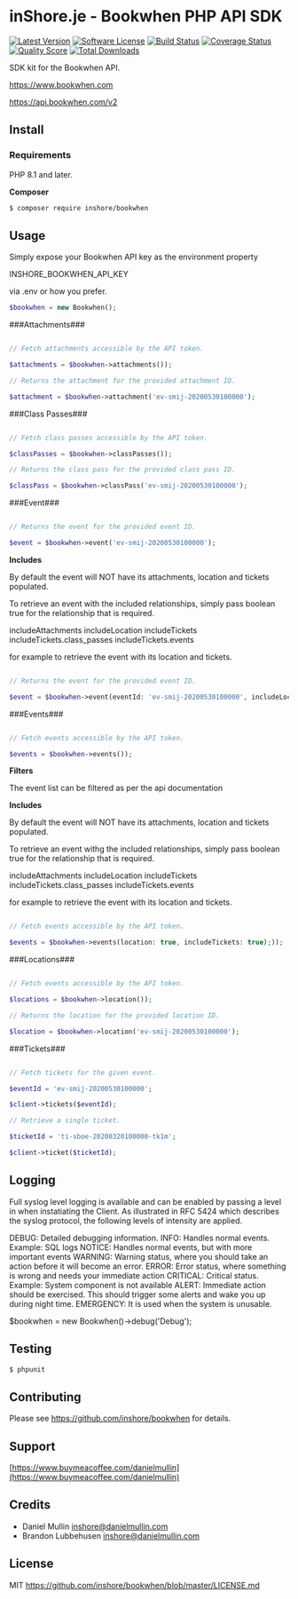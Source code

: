 # inShore.je - Bookwhen PHP API SDK

[![Latest Version](https://img.shields.io/github/release/inshore/bookwhen.svg?style=flat-square)](https://github.com/inshore/bookwhen/releases)
[![Software License](https://img.shields.io/badge/license-MIT-brightgreen.svg?style=flat-square)](LICENSE.md)
[![Build Status](https://img.shields.io/travis/inshore/bookwhen/master.svg?style=flat-square)](https://travis-ci.org/inshore/bookwhen)
[![Coverage Status](https://img.shields.io/scrutinizer/coverage/g/inshore/bookwhen.svg?style=flat-square)](https://scrutinizer-ci.com/g/inshore/bookwhen/code-structure)
[![Quality Score](https://img.shields.io/scrutinizer/g/inshore/bookwhen.svg?style=flat-square)](https://scrutinizer-ci.com/g/inshore/bookwhen)
[![Total Downloads](https://img.shields.io/packagist/dt/inshore/bookwhen.svg?style=flat-square)](https://packagist.org/packages/inshore/bookwhen)

SDK kit for the Bookwhen API.

https://www.bookwhen.com

https://api.bookwhen.com/v2

## Install

### Requirements

PHP 8.1 and later.

**Composer**

``` bash
$ composer require inshore/bookwhen

```

## Usage

Simply expose your Bookwhen API key as the environment property 

INSHORE_BOOKWHEN_API_KEY 

via .env or how you prefer.


``` php
$bookwhen = new Bookwhen();
```
###Attachments###

``` php

// Fetch attachments accessible by the API token.

$attachments = $bookwhen->attachments());

// Returns the attachment for the provided attachment ID.

$attachment = $bookwhen->attachment('ev-smij-20200530100000');

```
###Class Passes###

``` php

// Fetch class passes accessible by the API token.

$classPasses = $bookwhen->classPasses());

// Returns the class pass for the provided class pass ID.

$classPass = $bookwhen->classPass('ev-smij-20200530100000');

```

###Event###

``` php

// Returns the event for the provided event ID.

$event = $bookwhen->event('ev-smij-20200530100000');

```

**Includes**

By default the event will NOT have its attachments, location and tickets populated.

To retrieve an event with the included relationships,
simply pass boolean true for the relationship that is required. 

includeAttachments
includeLocation
includeTickets
includeTickets.class_passes
includeTickets.events

for example to retrieve the event with its location and tickets.

``` php

// Returns the event for the provided event ID.

$event = $bookwhen->event(eventId: 'ev-smij-20200530100000', includeLocation: true, includeTickets: true);

```

###Events###

``` php

// Fetch events accessible by the API token.

$events = $bookwhen->events());

```

**Filters**

The event list can be filtered as per the api documentation

**Includes**

By default the event will NOT have its attachments, location and tickets populated.

To retrieve an event withg the included relationships,
simply pass boolean true for the relationship that is required. 

includeAttachments
includeLocation
includeTickets
includeTickets.class_passes
includeTickets.events

for example to retrieve the event with its location and tickets.



``` php

// Fetch events accessible by the API token.

$events = $bookwhen->events(location: true, includeTickets: true);));

```


###Locations###

``` php

// Fetch events accessible by the API token.

$locations = $bookwhen->location());

// Returns the location for the provided location ID.

$location = $bookwhen->location('ev-smij-20200530100000');

```
###Tickets###

``` php

// Fetch tickets for the given event.

$eventId = 'ev-smij-20200530100000';

$client->tickets($eventId);

// Retrieve a single ticket.

$ticketId = 'ti-sboe-20200320100000-tk1m';

$client->ticket($ticketId);

```

## Logging

Full syslog level logging is available and can be enabled by passing a level in when instatiating the Client. As illustrated in RFC 5424 which describes the syslog protocol, the following levels of intensity are applied.

DEBUG: Detailed debugging information.
INFO: Handles normal events. Example: SQL logs
NOTICE: Handles normal events, but with more important events
WARNING: Warning status, where you should take an action before it will become an error.
ERROR: Error status, where something is wrong and needs your immediate action
CRITICAL: Critical status. Example: System component is not available
ALERT: Immediate action should be exercised. This should trigger some alerts and wake you up during night time.
EMERGENCY: It is used when the system is unusable.

$bookwhen = new Bookwhen()->debug('Debug');


## Testing

``` bash
$ phpunit
```

## Contributing

Please see https://github.com/inshore/bookwhen for details.

## Support ##

<script type="text/javascript" src="https://cdnjs.buymeacoffee.com/1.0.0/button.prod.min.js" data-name="bmc-button" data-slug="danielmullin" data-color="#FFDD00" data-emoji="" data-font="Cookie" data-text="Buy me a coffee" data-outline-color="#000000" data-font-color="#000000" data-coffee-color="#ffffff" ></script>

[https://www.buymeacoffee.com/danielmullin](https://www.buymeacoffee.com/danielmullin)

## Credits

- Daniel Mullin inshore@danielmullin.com
- Brandon Lubbehusen inshore@danielmullin.com


## License

MIT
https://github.com/inshore/bookwhen/blob/master/LICENSE.md

